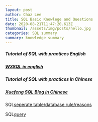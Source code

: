 ```yaml
---
layout: post
author: Chaz Lee
title: SQL Basic Knowlege and Questions
date: 2020-08-21T11:47:20.613Z
thumbnail: /assets/img/posts/hello.jpg
categories: SQL summary
summary: knowledge summary
---
```

#####  __Tutorial of SQL with practices English__
#####   [W3SQL in english](https://www.w3schools.com/sql/)

#####  __Tutorial of SQL with practices in Chinese__
#####   [Xuefeng SQL Blog in Chinese](https://www.liaoxuefeng.com/wiki/1177760294764384)

SQL[seperate table/database rule/reasons](https://www.cnblogs.com/lfri/p/12545831.html)

SQL[query](https://zhuanlan.zhihu.com/p/101540896)
